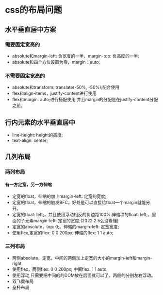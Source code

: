# css的布局问题

## 水平垂直居中方案

### 需要固定宽高的

* absolute和margin-left: 负宽度的一半，margin-top: 负高度的一半;
* absolute和四个方位设置为零，margin：auto;

### 不需要固定宽高的

* absolute和transform: translate(-50%, -50%);配合使用
* flex和align-items，justify-content进行使用
* flex和margin: auto;进行搭配使用 并且margin的分配是在justify-content分配之前。

## 行内元素的水平垂直居中

* line-height: height的高度;
* text-align: center;

## 几列布局

### 两列布局

#### 有一方定宽，另一方伸缩

* 定宽的float，伸缩的加上margin-left: 定宽的宽度;
* 定宽的float，伸缩的触发BFC，好处是可以直接给float一个margin就能分开。
* 定宽的float: left;，并且使用浮动相反的负边距100%.伸缩项的float: left;。里面的子元素margin-left: 定宽的宽度;(2022.2.5么没看懂)
* 定宽的absolute，top: 0;。伸缩的margin-left: 定宽宽度;
* 使用flex,定宽的flex: 0 0 200px; 伸缩的flex: 1 1 auto;

### 三列布局

* 两侧absolute，定宽。中间的两侧加上定宽的大小的margin-left和margin-right
* 使用flex，两侧flex: 0 0 200px; 中间flex: 1 1 auto;
* 使用浮动,只需要把中间的的DOM放在后面就可以了。两侧的分别左右浮动。
* 双飞翼布局
* 圣杯布局